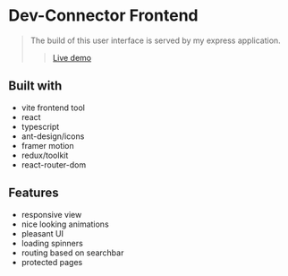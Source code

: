 # Dev-Connector Frontend
> The build of this user interface is served by my express application.
>> [Live demo](https://dev-connector-drab.vercel.app/)

## Built with
- vite frontend tool
- react
- typescript
- ant-design/icons
- framer motion
- redux/toolkit
- react-router-dom

## Features
- responsive view
- nice looking animations
- pleasant UI
- loading spinners
- routing based on searchbar
- protected pages